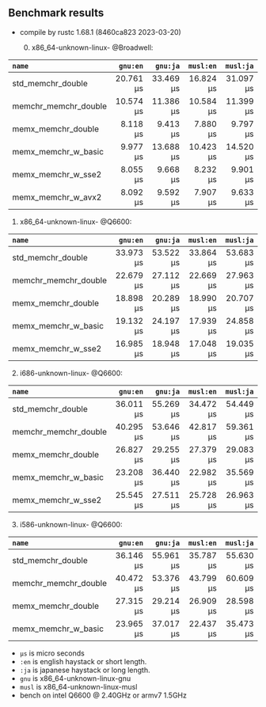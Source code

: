 ## Benchmark results

- compile by rustc 1.68.1 (8460ca823 2023-03-20)

  0. x86_64-unknown-linux- @Broadwell:

|         `name`          |  `gnu:en`   |  `gnu:ja`   |  `musl:en`  |  `musl:ja`  |
|:------------------------|------------:|------------:|------------:|------------:|
| std_memchr_double       |   20.761 µs |   33.469 µs |   16.824 µs |   31.097 µs |
| memchr_memchr_double    |   10.574 µs |   11.386 µs |   10.584 µs |   11.399 µs |
| memx_memchr_double      |    8.118 µs |    9.413 µs |    7.880 µs |    9.797 µs |
| memx_memchr_w_basic     |    9.977 µs |   13.688 µs |   10.423 µs |   14.520 µs |
| memx_memchr_w_sse2      |    8.055 µs |    9.668 µs |    8.232 µs |    9.901 µs |
| memx_memchr_w_avx2      |    8.092 µs |    9.592 µs |    7.907 µs |    9.633 µs |

  1. x86_64-unknown-linux- @Q6600:

|         `name`          |  `gnu:en`   |  `gnu:ja`   |  `musl:en`  |  `musl:ja`  |
|:------------------------|------------:|------------:|------------:|------------:|
| std_memchr_double       |   33.973 µs |   53.522 µs |   33.864 µs |   53.683 µs |
| memchr_memchr_double    |   22.679 µs |   27.112 µs |   22.669 µs |   27.963 µs |
| memx_memchr_double      |   18.898 µs |   20.289 µs |   18.990 µs |   20.707 µs |
| memx_memchr_w_basic     |   19.132 µs |   24.197 µs |   17.939 µs |   24.858 µs |
| memx_memchr_w_sse2      |   16.985 µs |   18.948 µs |   17.048 µs |   19.035 µs |

  2. i686-unknown-linux- @Q6600:

|         `name`          |  `gnu:en`   |  `gnu:ja`   |  `musl:en`  |  `musl:ja`  |
|:------------------------|------------:|------------:|------------:|------------:|
| std_memchr_double       |   36.011 µs |   55.269 µs |   34.472 µs |   54.449 µs |
| memchr_memchr_double    |   40.295 µs |   53.646 µs |   42.817 µs |   59.361 µs |
| memx_memchr_double      |   26.827 µs |   29.255 µs |   27.379 µs |   29.083 µs |
| memx_memchr_w_basic     |   23.208 µs |   36.440 µs |   22.982 µs |   35.569 µs |
| memx_memchr_w_sse2      |   25.545 µs |   27.511 µs |   25.728 µs |   26.963 µs |

  3. i586-unknown-linux- @Q6600:

|         `name`          |  `gnu:en`   |  `gnu:ja`   |  `musl:en`  |  `musl:ja`  |
|:------------------------|------------:|------------:|------------:|------------:|
| std_memchr_double       |   36.146 µs |   55.961 µs |   35.787 µs |   55.630 µs |
| memchr_memchr_double    |   40.472 µs |   53.376 µs |   43.799 µs |   60.609 µs |
| memx_memchr_double      |   27.315 µs |   29.214 µs |   26.909 µs |   28.598 µs |
| memx_memchr_w_basic     |   23.965 µs |   37.017 µs |   22.437 µs |   35.473 µs |

- `µs` is micro seconds
- `:en` is english haystack or short length.
- `:ja` is japanese haystack or long length.
- `gnu` is x86_64-unknown-linux-gnu
- `musl` is x86_64-unknown-linux-musl
- bench on intel Q6600 @ 2.40GHz or armv7 1.5GHz
